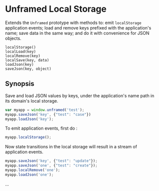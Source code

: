 Unframed Local Storage
===
Extends the `Unframed` prototype with methods to: emit `localStorage` application events; load and remove keys prefixed with the application's name; save data in the same way; and do it with convenience for JSON objects.

```
localStorage()
localLoad(key)
localRemove(key)
localSave(key, data)
loadJson(key)
saveJson(key, object)
```

Synopsis
---
Save and load JSON values by keys, under the application's name path in its domain's local storage.
```javascript
var myapp = window.unframed('test');
myapp.saveJson('key', {"test": "case"})
myapp.loadJson('key');
```

To emit application events, first do :
```javascript
myapp.localStorage();
```

Now state transitions in the local storage will result in a stream of application events.
```javascript
myapp.saveJson('key', {"test": "update"});
myapp.saveJson('one', {"test": "create"});
myapp.localRemove('one');
myapp.loadJson('one');
```

...
